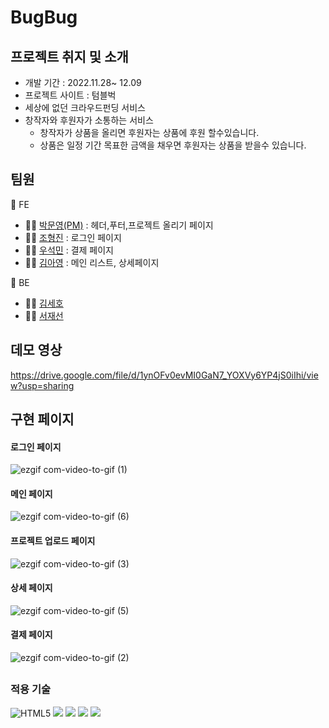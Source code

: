 # BugBug


## 프로젝트 취지 및 소개
* 개발 기간 : 2022.11.28~ 12.09
* 프로젝트 사이트 : 텀블벅
* 세상에 없던 크라우드펀딩 서비스
* 창작자와 후원자가 소통하는 서비스
  * 창작자가 상품을 올리면 후원자는 상품에 후원 할수있습니다.
  * 상품은 일정 기간 목표한 금액을 채우면 후원자는 상품을 받을수 있습니다.

## 팀원
 📌 FE
* 🙆‍♂️ [박문영(PM)](https://github.com/myp880) : 헤더,푸터,프로젝트 올리기 페이지
* 🙆‍♂️ [조형진](https://github.com/gowell032) : 로그인 페이지
* 🙆‍♂️ [우석민](https://github.com/Loman3710) : 결제 페이지
* 🙆‍♀️ [김아영](https://github.com/re-cosmos) : 메인 리스트, 상세페이지

📌 BE
* 🙆‍♂️ [김세호](https://github.com/hosose)
* 🙆‍♂️ [서재선](https://github.com/IgnacioSEO)

## 데모 영상
https://drive.google.com/file/d/1ynOFv0evMI0GaN7_YOXVy6YP4jS0iIhi/view?usp=sharing
## 구현 페이지
#### 로그인 페이지
![ezgif com-video-to-gif (1)](https://user-images.githubusercontent.com/98885221/218720011-bc690e7a-224f-47d3-9249-22b09486173f.gif)
#### 메인 페이지
![ezgif com-video-to-gif (6)](https://user-images.githubusercontent.com/98885221/218949595-e10916d1-657d-463e-828e-3bf76997a810.gif)
#### 프로젝트 업로드 페이지
![ezgif com-video-to-gif (3)](https://user-images.githubusercontent.com/98885221/218948176-12247633-4831-444e-b8a0-597cd479a7d4.gif)
#### 상세 페이지
![ezgif com-video-to-gif (5)](https://user-images.githubusercontent.com/98885221/218948600-a0789c04-854e-486b-8e7c-4e46c7b0179d.gif)
#### 결제 페이지
![ezgif com-video-to-gif (2)](https://user-images.githubusercontent.com/98885221/218721588-3572ed30-e099-4a0d-87d2-d0dcc6257dfa.gif)

##

### 적용 기술
<img  alt="HTML5" src="https://img.shields.io/badge/HTML5-E34F26?style=for-the-badge&logo=html5&logoColor=white"> <img src="https://img.shields.io/badge/javascript-F7DF1E?style=for-the-badge&logo=javascript&logoColor=black"> <img src="https://img.shields.io/badge/react-61DAFB?style=for-the-badge&logo=react&logoColor=black"> <img src="https://img.shields.io/badge/node.js-339933?style=for-the-badge&logo=Node.js&logoColor=white"> <img src="https://img.shields.io/badge/mysql-4479A1?style=for-the-badge&logo=mysql&logoColor=white">

